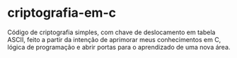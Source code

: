 ﻿# criptografia-em-c 
Código de criptografia simples, com chave de deslocamento em tabela ASCII, feito a partir da intenção de aprimorar meus conhecimentos em C, lógica de programação e abrir portas para o aprendizado de uma nova área.

